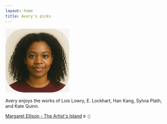 ```yaml
---
layout: home
title: Avery's picks
---
```


![Avery](/assets/avery.png)

Avery enjoys the works of Lois Lowry, E. Lockhart, Han Kang, Sylvia Plath, and Kate Quinn.

[Margaret Ellison - The Artist's Island](/works/Margaret-Ellison-The-Artist's-Island.html) `0 🩶`  
